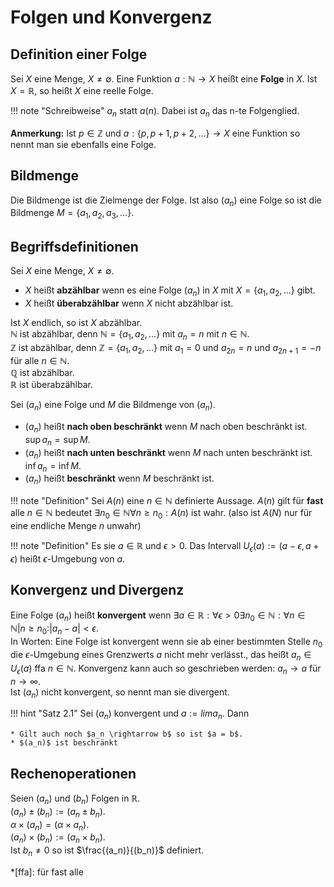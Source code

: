 # Folgen und Konvergenz
## Definition einer Folge
Sei $X$ eine Menge, $X \neq \emptyset$. Eine Funktion $a: \mathbb{N} \rightarrow X$ heißt eine **Folge** in $X$.
Ist $X = \mathbb{R}$, so heißt $X$ eine reelle Folge.

!!! note "Schreibweise"
	$a_n$ statt $a(n)$. Dabei ist $a_n$ das n-te Folgenglied.

**Anmerkung:** Ist $p \in \mathbb{Z}$ und $a: \{p, p+1, p+2, \ldots \} \rightarrow X$ eine Funktion
so nennt man sie ebenfalls eine Folge.

## Bildmenge
Die Bildmenge ist die Zielmenge der Folge. Ist also $(a_n)$ eine Folge so ist die Bildmenge
$M = \{a_1, a_2, a_3,\ldots \}$.

## Begriffsdefinitionen
Sei $X$ eine Menge, $X \neq \emptyset$.
* $X$ heißt **abzählbar** wenn es eine Folge $(a_n)$ in $X$ mit $X=\{a_1, a_2, \ldots \}$ gibt.
* $X$ heißt **überabzählbar** wenn $X$ nicht abzählbar ist.

Ist $X$ endlich, so ist $X$ abzählbar.<br>
$\mathbb{N}$ ist abzählbar, denn $\mathbb{N} = \{a_1, a_2, \ldots \}$ mit $a_n = n$ mit $n \in \mathbb{N}$.<br>
$\mathbb{Z}$ ist abzählbar, denn $\mathbb{Z} = \{a_1, a_2, \ldots \}$ mit $a_1 = 0$ und $a_{2n} = n$ und $a_{2n+1} = -n$ für alle $n \in \mathbb{N}$.<br>
$\mathbb{Q}$ ist abzählbar.<br>
$\mathbb{R}$ ist überabzählbar.<br>

Sei $(a_n)$ eine Folge und $M$ die Bildmenge von $(a_n)$.

* $(a_n)$ heißt **nach oben beschränkt** wenn $M$ nach oben beschränkt ist. $\sup a_n = \sup M$.
* $(a_n)$ heißt **nach unten beschränkt** wenn $M$ nach unten beschränkt ist. $\inf a_n = \inf M$.
* $(a_n)$ heißt **beschränkt** wenn $M$ beschränkt ist.

!!! note "Definition"
	Sei $A(n)$ eine $n \in \mathbb{N}$ definierte Aussage. $A(n)$ gilt für **fast** alle $n \in \mathbb{N}$ bedeutet
	$\exists n_0 \in \mathbb{N} \forall n \geq n_0: A(n)$ ist wahr. (also ist $A(N)$ nur für eine endliche Menge $n$ unwahr)

!!! note "Definition"
	Es sie $a \in \mathbb{R}$ und $\epsilon > 0$. Das Intervall $U_{\epsilon}(a) := (a-\epsilon, a+\epsilon)$
	heißt $\epsilon$-Umgebung von $a$.

## Konvergenz und Divergenz
Eine Folge $(a_n)$ heißt **konvergent** wenn $\exists a \in \mathbb{R}: \forall \epsilon > 0 \exists n_0 \in \mathbb{N}: \forall n \in \mathbb{N}| n \geq n_0: |a_n - a| < \epsilon$.
<br>
In Worten: Eine Folge ist konvergent wenn sie ab einer bestimmten Stelle $n_0$ die $\epsilon$-Umgebung eines
Grenzwerts $a$ nicht mehr verlässt., das heißt $a_n \in U_{\epsilon}(a)$ ffa $n \in \mathbb{N}$. Konvergenz kann auch so geschrieben werden: $a_n \rightarrow a$ für $n \rightarrow \infty$.
<br>
Ist $(a_n)$ nicht konvergent, so nennt man sie divergent.

!!! hint "Satz 2.1"
	Sei $(a_n)$ konvergent und $a := lim a_n$. Dann 

	* Gilt auch noch $a_n \rightarrow b$ so ist $a = b$.
	* $(a_n)$ ist beschränkt

## Rechenoperationen
Seien $(a_n)$ und $(b_n)$ Folgen in $\mathbb{R}$.<br>
$(a_n) \pm (b_n) := (a_n \pm b_n)$.<br>
$\alpha \times (a_n) = (\alpha \times a_n)$.<br>
$(a_n) \times (b_n) := (a_n \times b_n)$.<br>
Ist $b_n \neq 0$ so ist $\frac{(a_n)}{(b_n)}$ definiert.<br>



*[ffa]: für fast alle